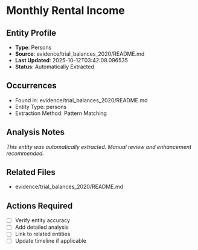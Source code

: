 # Monthly Rental Income

## Entity Profile
- **Type**: Persons
- **Source**: evidence/trial_balances_2020/README.md
- **Last Updated**: 2025-10-12T03:42:08.096535
- **Status**: Automatically Extracted

## Occurrences
- Found in: evidence/trial_balances_2020/README.md
- Entity Type: persons
- Extraction Method: Pattern Matching

## Analysis Notes
*This entity was automatically extracted. Manual review and enhancement recommended.*

## Related Files
- evidence/trial_balances_2020/README.md

## Actions Required
- [ ] Verify entity accuracy
- [ ] Add detailed analysis
- [ ] Link to related entities
- [ ] Update timeline if applicable
